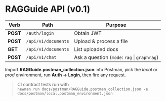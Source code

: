 # RAGGuide API (v0.1)

| Verb | Path | Purpose |
|------|------|---------|
| **POST** | `/auth/login` | Obtain JWT |
| **POST** | `/api/v1/documents` | Upload & process a file |
| **GET**  | `/api/v1/documents` | List uploaded docs |
| **POST** | `/api/v1/chat` | Ask a question (`mode`: `rag` \| `graphrag`) |

Import **RAGGuide.postman_collection.json** into Postman, pick the *local* or
*prod* environment, run **Auth → Login**, then fire any request.

> CI contract tests run with  
> `newman run docs/postman/RAGGuide.postman_collection.json -e docs/postman/local.postman_environment.json`
